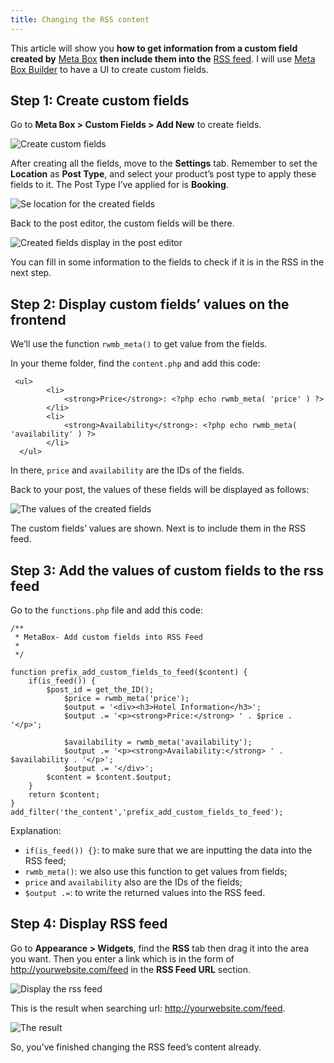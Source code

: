```yaml
---
title: Changing the RSS content
---
```


This article will show you **how to get information from a custom field created by** [Meta Box](https://wordpress.org/plugins/meta-box/) **then include them into the** [RSS feed](https://gretathemes.com/rss-feed-applications-wordpress/). I will use [Meta Box Builder](https://metabox.io/plugins/meta-box-builder/?swcfpc=1) to have a UI to create custom fields.

## Step 1: Create custom fields

Go to **Meta Box > Custom Fields > Add New** to create fields.

![Create custom fields](https://i.imgur.com/YqBrdhd.png)

After creating all the fields, move to the **Settings** tab. Remember to set the **Location** as **Post Type**, and select your product’s post type to apply these fields to it. The Post Type I’ve applied for is **Booking**.

![Se location for the created fields](https://i.imgur.com/VzyIi7J.png)

Back to the post editor, the custom fields will be there.

![Created fields display in the post editor](https://i.imgur.com/FimNykY.png)

You can fill in some information to the fields to check if it is in the RSS in the next step.

## Step 2: Display custom fields’ values on the frontend

We’ll use the function `rwmb_meta()` to get value from the fields.

In your theme folder, find the `content.php` and add this code:
```
 <ul>
        <li>
            <strong>Price</strong>: <?php echo rwmb_meta( 'price' ) ?>
        </li>
        <li>
            <strong>Availability</strong>: <?php echo rwmb_meta( 'availability' ) ?>
        </li>
  </ul>
```
In there, `price` and `availability` are the IDs of the fields.

Back to your post, the values of these fields will be displayed as follows:

![The values of the created fields](https://i.imgur.com/X3UragY.png)

The custom fields’ values are shown. Next is to include them in the RSS feed.

## Step 3: Add the values of custom fields to the rss feed

Go to the `functions.php` file and add this code:
```
/**
 * MetaBox- Add custom fields into RSS Feed
 *
 */

function prefix_add_custom_fields_to_feed($content) {
    if(is_feed()) {
        $post_id = get_the_ID();
            $price = rwmb_meta('price');
            $output = '<div><h3>Hotel Information</h3>';
            $output .= '<p><strong>Price:</strong> ' . $price . '</p>';

            $availability = rwmb_meta('availability');
            $output .= '<p><strong>Availability:</strong> ' . $availability . '</p>';
            $output .= '</div>';
        $content = $content.$output;
    }
    return $content;
}
add_filter('the_content','prefix_add_custom_fields_to_feed');
```
Explanation:

* `if(is_feed()) {}`: to make sure that we are inputting the data into the RSS feed;
* `rwmb_meta()`: we also use this function to get values from fields;
* `price` and `availability` also are the IDs of the fields;
* `$output .=`: to write the returned values into the RSS feed.

## Step 4: Display RSS feed

Go to **Appearance > Widgets**, find the **RSS** tab then drag it into the area you want. Then you enter a link which is in the form of http://yourwebsite.com/feed in the **RSS Feed URL** section.

![Display the rss feed](https://i.imgur.com/sppBE9h.png)

This is the result when searching url: http://yourwebsite.com/feed.

![The result](https://i.imgur.com/G5AqMFZ.png)

So, you’ve finished changing the RSS feed’s content already.
